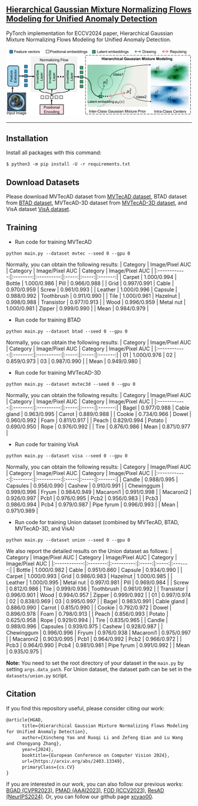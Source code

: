 ## [Hierarchical Gaussian Mixture Normalizing Flows Modeling for Unified Anomaly Detection](https://arxiv.org/abs/2403.13349)

PyTorch implementation for ECCV2024 paper, Hierarchical Gaussian Mixture Normalizing Flows Modeling for Unified Anomaly Detection.

<img src="./HGAD-framework.png" width="800">

---

## Installation
Install all packages with this command:
```
$ python3 -m pip install -U -r requirements.txt
```

## Download Datasets
Please download MVTecAD dataset from [MVTecAD dataset](https://www.mvtec.com/de/unternehmen/forschung/datasets/mvtec-ad/), BTAD dataset from [BTAD dataset](http://avires.dimi.uniud.it/papers/btad/btad.zip), MVTecAD-3D dataset from [MVTecAD-3D dataset](https://www.mvtec.com/company/research/datasets/mvtec-3d-ad), and VisA dataset [VisA dataset](https://amazon-visual-anomaly.s3.us-west-2.amazonaws.com/VisA_20220922.tar).


## Training
- Run code for training MVTecAD
```
python main.py --dataset mvtec --seed 0 --gpu 0
```

Normally, you can obtain the following results:
| Category | Image/Pixel AUC | Category | Image/Pixel AUC | Category | Image/Pixel AUC |
|:------------:|:--------:|:----------:|:-----:|:-----:|:-------:|
| Carpet | 1.000/0.994 | Bottle | 1.000/0.986 | Pill | 0.966/0.988 |
| Grid | 0.997/0.991 | Cable | 0.970/0.959 | Screw | 0.961/0.993 |
| Leather | 1.000/0.996 | Capsule | 0.988/0.992 | Toothbrush | 0.911/0.990 |
| Tile | 1.000/0.961 | Hazelnut | 0.998/0.988 | Transistor | 0.977/0.913 |
| Wood | 0.996/0.959 | Metal nut | 1.000/0.981 | Zipper | 0.999/0.990 |
| Mean | 0.984/0.979 | 

- Run code for training BTAD
```
python main.py --dataset btad --seed 0 --gpu 0
```

Normally, you can obtain the following results:
| Category | Image/Pixel AUC | Category | Image/Pixel AUC | Category | Image/Pixel AUC |
|:------------:|:--------:|:----------:|:-----:|:-----:|:-------:|
| 01 | 1.000/0.976 | 02 | 0.859/0.973 | 03 | 0.987/0.990 |
| Mean | 0.949/0.980 | 

- Run code for training MVTecAD-3D
```
python main.py --dataset mvtec3d --seed 0 --gpu 0
```

Normally, you can obtain the following results:
| Category | Image/Pixel AUC | Category | Image/Pixel AUC | Category | Image/Pixel AUC |
|:------------:|:--------:|:----------:|:-----:|:-----:|:-------:|
| Bagel | 0.977/0.988 | Cable gland | 0.963/0.995 | Carrot | 0.889/0.988 |
| Cookie | 0.734/0.966 | Dowel | 0.960/0.992 | Foam | 0.811/0.917 |
| Peach | 0.829/0.994 | Potato | 0.690/0.950 | Rope | 0.976/0.992 |
| Tire | 0.876/0.986 | Mean | 0.871/0.977 | 

- Run code for training VisA
```
python main.py --dataset visa --seed 0 --gpu 0
```

Normally, you can obtain the following results:
| Category | Image/Pixel AUC | Category | Image/Pixel AUC | Category | Image/Pixel AUC |
|:------------:|:--------:|:----------:|:-----:|:-----:|:-------:|
| Candle | 0.988/0.995 | Capsules | 0.956/0.990 | Cashew | 0.910/0.991 |
| Chewinggum | 0.999/0.996 | Fryum | 0.984/0.949 | Macaroni1 | 0.991/0.998 |
| Macaroni2 | 0.926/0.997 | Pcb1 | 0.976/0.995 | Pcb2 | 0.956/0.983 |
| Pcb3 | 0.986/0.994 | Pcb4 | 0.979/0.987 | Pipe fyrum | 0.996/0.993 |
| Mean | 0.971/0.989 | 

- Run code for training Union dataset (combined by MVTecAD, BTAD, MVTecAD-3D, and VisA)
```
python main.py --dataset union --seed 0 --gpu 0
```

We also report the detailed results on the Union dataset as follows:
| Category | Image/Pixel AUC | Category | Image/Pixel AUC | Category | Image/Pixel AUC |
|:------------:|:--------:|:----------:|:-----:|:-----:|:-------:|
| Bottle | 1.000/0.982 | Cable | 0.951/0.860 | Capsule | 0.934/0.990 |
| Carpet | 1.000/0.993 | Grid | 0.986/0.983 | Hazelnut | 1.000/0.985 |
| Leather | 1.000/0.995 | Metal nut | 0.997/0.981 | Pill | 0.969/0.984 |
| Screw | 0.812/0.986 | Tile | 0.999/0.936 | Toothbrush | 0.961/0.992 |
| Transistor | 0.996/0.901 | Wood | 0.994/0.957 | Zipper | 0.999/0.992 |
| 01 | 0.997/0.974 | 02 | 0.838/0.969 | 03 | 0.995/0.997 |
| Bagel | 0.983/0.991 | Cable gland | 0.886/0.990 | Carrot | 0.815/0.990 |
| Cookie | 0.792/0.972 | Dowel | 0.896/0.978 | Foam | 0.798/0.913 |
| Peach | 0.856/0.993 | Potato | 0.625/0.958 | Rope | 0.929/0.994 |
| Tire | 0.835/0.965 |
| Candle | 0.989/0.996 | Capsules | 0.939/0.975 | Cashew | 0.928/0.987 |
| Chewinggum | 0.996/0.996 | Fryum | 0.976/0.938 | Macaroni1 | 0.975/0.997 |
| Macaroni2 | 0.903/0.995 | Pcb1 | 0.964/0.992 | Pcb2 | 0.966/0.972 |
| Pcb3 | 0.964/0.990 | Pcb4 | 0.981/0.981 | Pipe fyrum | 0.991/0.992 |
| Mean | 0.935/0.975 | 

**Note:** You need to set the root directory of your dataset in the `main.py` by setting `args.data_path`. For Union dataset, the dataset path can be set in the `datasets/union.py` script.


## Citation

If you find this repository useful, please consider citing our work:
```
@article{HGAD,
      title={Hierarchical Gaussian Mixture Normalizing Flows Modeling for Unified Anomaly Detection}, 
      author={Xincheng Yao and Ruoqi Li and Zefeng Qian and Lu Wang and Chongyang Zhang},
      year={2024},
      booktitle={European Conference on Computer Vision 2024},
      url={https://arxiv.org/abs/2403.13349},
      primaryClass={cs.CV}
}
```

If you are interested in our work, you can also follow our previous works: [BGAD (CVPR2023)](https://github.com/xcyao00/BGAD), [PMAD (AAAI2023)](https://github.com/xcyao00/PMAD), [FOD (ICCV2023)](https://github.com/xcyao00/FOD), [ResAD (NeurIPS2024)](https://github.com/xcyao00/ResAD). Or, you can follow our github page [xcyao00](https://github.com/xcyao00).
